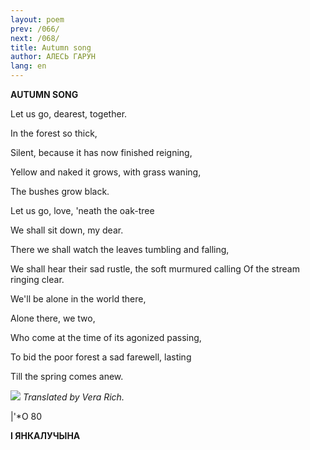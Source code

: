 ```yaml
---
layout: poem
prev: /066/
next: /068/
title: Autumn song
author: АЛЕСЬ ГАРУН
lang: en
---
```



 
**AUTUMN SONG**

Let us go, dearest, together.

In the forest so thick,

Silent, because it has now finished reigning,

Yellow and naked it grows, with grass waning,

The bushes grow black.

Let us go, love, 'neath the oak-tree

We shall sit down, my dear.

There we shall watch the leaves tumbling and falling,

We shall hear their sad rustle, the soft murmured calling Of the stream ringing clear.

We'll be alone in the world there,

Alone there, we two,

Who come at the time of its agonized passing,

To bid the poor forest a sad farewell, lasting

Till the spring comes anew.

![](2022-%D0%9C%D1%96%D0%BD%D1%81%D0%BA-%D0%BB%D1%83%D1%87%D0%BD%D0%B0%D1%81%D1%86%D1%8C-%D0%BC%D1%96%D0%BA%D0%BE%D0%BB%D0%B0-%D0%BC%D1%8F%D1%82%D0%BB%D1%96%D1%86%D0%BA%D1%96_html_194ec0319142c5c.jpg) _Translated by Vera Rich._

|'*О  80

**I ЯНКАЛУЧЫНА**
